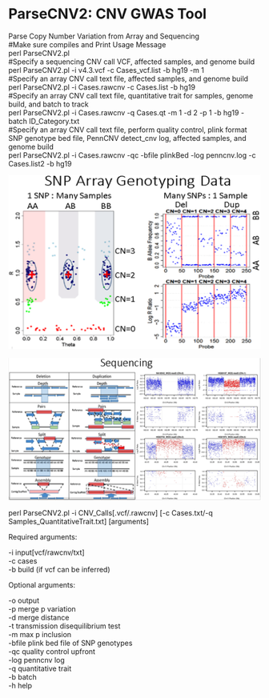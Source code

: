 # ParseCNV2: CNV GWAS Tool
Parse Copy Number Variation from Array and Sequencing  
#Make sure compiles and Print Usage Message  
perl ParseCNV2.pl  
#Specify a sequencing CNV call VCF, affected samples, and genome build  
perl ParseCNV2.pl -i v4.3.vcf -c Cases_vcf.list -b hg19 -m 1  
#Specify an array CNV call text file, affected samples, and genome build  
perl ParseCNV2.pl -i Cases.rawcnv -c Cases.list -b hg19  
#Specify an array CNV call text file, quantitative trait for samples, genome build, and batch to track  
perl ParseCNV2.pl -i Cases.rawcnv -q Cases.qt -m 1 -d 2 -p 1 -b hg19 -batch ID_Category.txt  
#Specify an array CNV call text file, perform quality control, plink format SNP genotype bed file, PennCNV detect_cnv log, affected samples, and genome build  
perl ParseCNV2.pl -i Cases.rawcnv -qc -bfile plinkBed -log penncnv.log -c Cases.list2 -b hg19  

![SNPArrayGenotypingData](/images/SNPArrayGenotypingData.png)  
  
![SequencingData](/images/SequencingData.png)  

perl ParseCNV2.pl -i CNV_Calls[.vcf/.rawcnv] [-c Cases.txt/-q Samples_QuantitativeTrait.txt] [arguments]  

Required arguments:  

-i      input[vcf/rawcnv/txt]  
-c      cases  
-b      build (if vcf can be inferred)  

Optional arguments:  

-o      output  
-p      merge p variation  
-d      merge distance  
-t      transmission disequilibrium test  
-m      max p inclusion  
-bfile  plink bed file of SNP genotypes  
-qc     quality control upfront  
-log    penncnv log  
-q      quantitative trait  
-b      batch  
-h      help  

